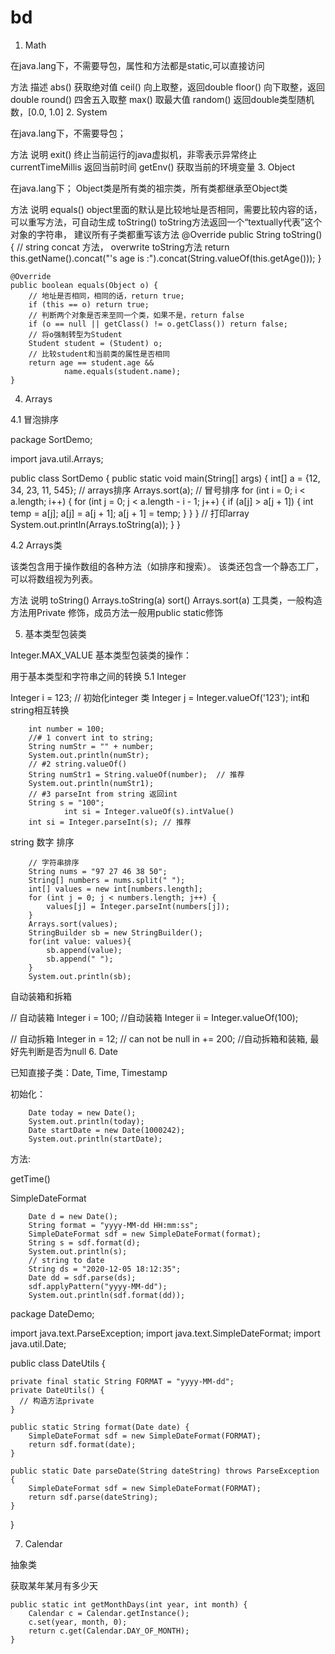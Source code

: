 # bd

1. Math

在java.lang下，不需要导包，属性和方法都是static,可以直接访问

方法	描述
abs()	获取绝对值
ceil()	向上取整，返回double
floor()	向下取整，返回double
round()	四舍五入取整
max()	取最大值
random()	返回double类型随机数，[0.0, 1.0]
2. System

在java.lang下，不需要导包；

方法	说明
exit()	终止当前运行的java虚拟机，非零表示异常终止
currentTimeMillis	返回当前时间
getEnv()	获取当前的环境变量
3. Object

在java.lang下； Object类是所有类的祖宗类，所有类都继承至Object类

方法	说明
equals()	object里面的默认是比较地址是否相同，需要比较内容的话，可以重写方法，可自动生成
toString()	toString方法返回一个“textually代表”这个对象的字符串， 建议所有子类都重写该方法
    @Override
    public String toString() {
        // string concat 方法， overwrite toString方法
        return this.getName().concat("'s age is :").concat(String.valueOf(this.getAge()));
    }


    @Override
    public boolean equals(Object o) {
        // 地址是否相同，相同的话，return true;
        if (this == o) return true;
        // 判断两个对象是否来至同一个类，如果不是，return false 
        if (o == null || getClass() != o.getClass()) return false;
        // 将o强制转型为Student
        Student student = (Student) o;
        // 比较student和当前类的属性是否相同
        return age == student.age &&
                name.equals(student.name);
    }
4. Arrays

4.1 冒泡排序

package SortDemo;

import java.util.Arrays;

public class SortDemo {
    public static void main(String[] args) {
        int[] a = {12, 34, 23, 11, 545};
        // arrays排序
        Arrays.sort(a);
        // 冒号排序
        for (int i = 0; i < a.length; i++) {
            for (int j = 0; j < a.length - i - 1; j++) {
                if (a[j] > a[j + 1]) {
                    int temp = a[j];
                    a[j] = a[j + 1];
                    a[j + 1] = temp;
                }
            }
        }
        // 打印array
        System.out.println(Arrays.toString(a));
    }
}

4.2 Arrays类

该类包含用于操作数组的各种方法（如排序和搜索）。 该类还包含一个静态工厂，可以将数组视为列表。

方法	说明
toString()	Arrays.toString(a)
sort()	Arrays.sort(a)
工具类，一般构造方法用Private 修饰，成员方法一般用public static修饰

5. 基本类型包装类

Integer.MAX_VALUE 
基本类型包装类的操作：

用于基本类型和字符串之间的转换
5.1 Integer

Integer i = 123; // 初始化integer 类
Integer j = Integer.valueOf('123');
int和string相互转换

        int number = 100;
        //# 1 convert int to string;
        String numStr = "" + number;
        System.out.println(numStr);
        // #2 string.valueOf() 
        String numStr1 = String.valueOf(number);  // 推荐
        System.out.println(numStr1);
        // #3 parseInt from string 返回int 
        String s = "100";
				int si = Integer.valueOf(s).intValue()
        int si = Integer.parseInt(s); // 推荐
string 数字 排序

        // 字符串排序
        String nums = "97 27 46 38 50";
        String[] numbers = nums.split(" ");
        int[] values = new int[numbers.length];
        for (int j = 0; j < numbers.length; j++) {
            values[j] = Integer.parseInt(numbers[j]);
        }
        Arrays.sort(values);
        StringBuilder sb = new StringBuilder();
        for(int value: values){
            sb.append(value);
            sb.append(" ");
        }
        System.out.println(sb);
自动装箱和拆箱

// 自动装箱
Integer i = 100; //自动装箱
Integer ii = Integer.valueOf(100); 

// 自动拆箱
Integer in = 12; // can not be null 
in += 200; //自动拆箱和装箱, 最好先判断是否为null
6. Date

已知直接子类：Date, Time, Timestamp

初始化：

        Date today = new Date();
        System.out.println(today);
        Date startDate = new Date(1000242);
        System.out.println(startDate);
方法:

getTime()

SimpleDateFormat

        Date d = new Date();
        String format = "yyyy-MM-dd HH:mm:ss";
        SimpleDateFormat sdf = new SimpleDateFormat(format);
        String s = sdf.format(d);
        System.out.println(s);
        // string to date
        String ds = "2020-12-05 18:12:35";
        Date dd = sdf.parse(ds);
        sdf.applyPattern("yyyy-MM-dd");
        System.out.println(sdf.format(dd));
package DateDemo;

import java.text.ParseException;
import java.text.SimpleDateFormat;
import java.util.Date;

public class DateUtils {

    private final static String FORMAT = "yyyy-MM-dd";
    private DateUtils() {
	  // 构造方法private 
    }

    public static String format(Date date) {
        SimpleDateFormat sdf = new SimpleDateFormat(FORMAT);
        return sdf.format(date);
    }

    public static Date parseDate(String dateString) throws ParseException {
        SimpleDateFormat sdf = new SimpleDateFormat(FORMAT);
        return sdf.parse(dateString);
    }
}

7. Calendar

抽象类

获取某年某月有多少天

    public static int getMonthDays(int year, int month) {
        Calendar c = Calendar.getInstance();
        c.set(year, month, 0);
        return c.get(Calendar.DAY_OF_MONTH);
    }
